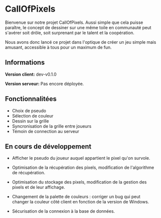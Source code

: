 # CallOfPixels

Bienvenue sur notre projet CallOfPixels. Aussi simple que cela puisse paraître, le concept de dessiner sur une même toile en communauté peut s'avérer soit drôle, soit surprenant par le talent et la coopération.

Nous avons donc lancé ce projet dans l'optique de créer un jeu simple mais amusant, accessible à tous pour un maximum de fun.


## Informations

**Version client:** dev-v0.1.0

**Version serveur:** Pas encore déployée.

## Fonctionnalitées

- Choix de pseudo
- Sélection de couleur
- Dessin sur la grille
- Syncronisation de la grille entre joueurs
- Témoin de connection au serveur


## En cours de développement

- Afficher le pseudo du joueur auquel appartient le pixel qu'on survole.

- Optimisation de la récupération des pixels, modification de l'algorithme de récupération.

- Optimisation du stockage des pixels, modification de la gestion des pixels et de leur affichage.

- Changement de la palette de couleurs : corriger un bug qui peut changer la couleur côté client en fonction de la version de Windows.

- Sécurisation de la connexion à la base de données.


